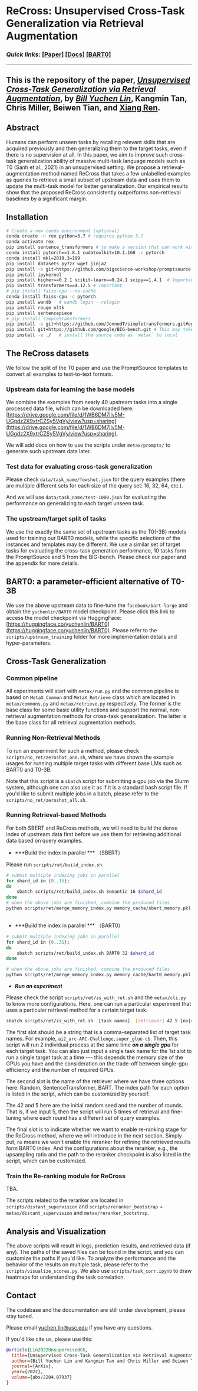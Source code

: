 # ReCross: Unsupervised Cross-Task Generalization via Retrieval Augmentation


### **_Quick links:_**  [**[Paper]**](https://arxiv.org/abs/2204.07937)   [**[Docs]**](https://inklab.usc.edu/ReCross/) [**[BART0]**](https://huggingface.co/yuchenlin/BART0)

---
This is the repository of the paper, [_**Unsupervised Cross-Task Generalization via Retrieval Augmentation**_](https://arxiv.org/abs/2204.07937), by [_Bill Yuchen Lin_](https://yuchenlin.xyz/), Kangmin Tan, Chris Miller, Beiwen Tian, and [Xiang Ren](http://www-bcf.usc.edu/~xiangren/).
---

## Abstract 
Humans can perform unseen tasks by recalling relevant skills that are acquired previously and then generalizing them to the target tasks, even if there is no supervision at all. In this paper, we aim to improve such cross-task generalization ability of massive multi-task language models such as T0 (Sanh et al., 2021) in an unsupervised setting. We propose a retrieval-augmentation method named ReCross that takes a few unlabelled examples as queries to retrieve a small subset of upstream data and uses them to update the multi-task model for better generalization. Our empirical results show that the proposed ReCross consistently outperforms non-retrieval baselines by a significant margin.


## Installation

```bash
# Create a new conda environment (optional)
conda create -n rex python=3.7 # requires python 3.7
conda activate rex
pip install sentence_transformers # to make a version that can work with torch= 1.8.1  
conda install pytorch==1.8.1 cudatoolkit=10.1.168 -c pytorch
conda install mkl=2019.3=199
pip install datasets py7zr wget jinja2
pip install -e git+https://github.com/bigscience-workshop/promptsource.git#egg=promptsource -U  # for processing the data only. can skip.
pip install ipykernel
pip install higher==0.2.1 scikit-learn==0.24.1 scipy==1.4.1  # Important  
pip install transformers==4.12.5 # Important
# pip install faiss-cpu --no-cache
conda install faiss-cpu -c pytorch
pip install wandb   # wandb login --relogin
pip install rouge nltk
pip install sentencepiece
# pip install simpletransformers
pip install -e git+https://github.com/JonnodT/simpletransformers.git#egg=simpletransformers
pip install git+https://github.com/google/BIG-bench.git # This may take a few minutes
pip install -e ./   # install the source code as `metax` to local

```


## The ReCross datasets 

We follow the split of the T0 paper and use the PromptSource templates to convert all examples to text-to-text formats.

### Upstream data for learning the base models

We combine the examples from nearly 40 upstream tasks into a single processed data file, which can be downloaded here: [https://drive.google.com/file/d/1WB6DM7llv5M-UGgdz2X9xtrCZSy5VgVy/view?usp=sharing](https://drive.google.com/file/d/1WB6DM7llv5M-UGgdz2X9xtrCZSy5VgVy/view?usp=sharing).

We will add docs on how to use the scripts under `metax/prompts/` to generate such upstream data later.

### Test data for evaluating cross-task generalization 

Please check `data/task_name/fewshot.json` for the query examples (there are multiple different sets for each size of the query set: 16, 32, 64, etc.). 

And we will use `data/task_name/test-1000.json` for evaluating the performance on generalizing to each target unseen task.

### The upstream/target split of tasks

We use the exactly the same set of upstream tasks as the T0(-3B) models used for training our BART0 models, while the specific selections of the instances and templates may be different.
We use a similar set of target tasks for evaluating the cross-task generation performance, 10 tasks form the PromptSource and 5 from the BIG-bench. Please check our paper and the appendix for more details.

## BART0: a parameter-efficient alternative of T0-3B

We use the above upstream data to fine-tune the `facebook/bart-large` and obtain the `yuchenlin/BART0` model checkpoint.
Please click this link to access the model checkpoint via HuggingFace: [https://huggingface.co/yuchenlin/BART0](https://huggingface.co/yuchenlin/BART0).
Please refer to the `scripts/upstream_training` folder for more implementation details and hyper-parameters.

## Cross-Task Generalization

### Common pipeline
All experiments will start with `metax/run.py` and the common pipeline is based on `MetaX_Common` and `MetaX_Retrieve` class which are located in `metax/commons.py` and `metax/retrieve.py` respectively. 
The former is the base class for some basic utility functions and support the normal, non-retrieval augmentation methods for cross-task generalization.
The latter is the base class for all retrieval augmentation methods. 

### Running Non-Retrieval Methods 

To run an experiment for such a method, please check `scripts/no_ret/zeroshot_one.sh`, where we have shown the example usages for running multiple target tasks with different base LMs such as BART0 and T0-3B.

Note that this script is a `sbatch` script for submitting a gpu job via the Slurm system, although one can also use it as if it is a standard bash script file.
If you'd like to submit multiple jobs in a batch, please refer to the `scripts/no_ret/zeroshot_all.sh`.

### Running Retrieval-based Methods 

For both SBERT and ReCross methods, we will need to build the dense index of upstream data first before we use them for retrieving additional data based on query examples.

- ***Build the index in parallel *** （SBERT）

Please run `scripts/ret/build_index.sh`.

```bash
# submit multiple indexing jobs in parallel 
for shard_id in {0..15};
do
    sbatch scripts/ret/build_index.sh Semantic 16 $shard_id
done
# when the above jobs are finished, combine the produced files 
python scripts/ret/merge_memory_index.py memory_cache/sbert_memory.pkl 16



```

- ***Build the index in parallel *** （BART0）

```bash 
# submit multiple indexing jobs in parallel 
for shard_id in {0..31};
do
    sbatch scripts/ret/build_index.sh BART0 32 $shard_id
done

# when the above jobs are finished, combine the produced files 
python scripts/ret/merge_memory_index.py memory_cache/bart0_memory.pkl 32
```


- ***Run an experiment***

Please check the script `scripts/ret/zs_with_ret.sh` and the `metax/cli.py` to know more configurations. 
Here, one can run a particular experiment that uses a particular retrieval method for a certain target task. 


```bash 
sbatch scripts/ret/zs_with_ret.sh  [task names]  [retriever] 42 5 [no|rerank]
```

The first slot should be a string that is a comma-separated list of target task names. For example, `ai2_arc-ARC-Challenge,super_glue-cb`. Then, this script will run 2 individual process at the same time ***on a single gpu*** for each target task. You can also just input a single task name for the 1st slot to run a single target task at a time --- this depends the memory size of the GPUs you have and the consideration on the trade-off between single-gpu efficiency and the number of required GPUs.

The second slot is the name of the retriever where we have three options here: Random, SentenceTransformer, BART. The index path for each option is listed in the script, which can be customized by yourself.


The 42 and 5 here are the initial random seed and the number of rounds. That is, if we input 5, then the script will run 5 times of retrieval and fine-tuning where each round has a different set of query examples.


The final slot is to indicate whether we want to enable re-ranking stage for the ReCross method, where we will introduce in the next section. Simply put, `no` means we won't enable the reranker for refining the retrieved results form BART0 index. And the configurations about the reranker, e.g., the upsampling ratio and the path to the reranker checkpoint is also listed in the script, which can be customized.


### Train the Re-ranking module for ReCross 

TBA.

The scripts related to the reranker are located in `scripts/distant_supervision` and `scripts/reranker_bootstrap` +  `metax/distant_supervision` and `metax/reranker_bootstrap`.

## Analysis and Visualization 

The above scripts will result in logs, prediction results, and retrieved data (if any). The paths of the saved files can be found in the script, and you can customize the paths if you'd like.
To analyze the performance and the behavior of the results on multiple task, please refer to the `scripts/visualize_scores.py`. We also use `scripts/task_corr.ipynb` to draw heatmaps for understanding the task correlation.



## Contact

The codebase and the documentation are still under development, please stay tuned.

Please email yuchen.lin@usc.edu if you have any questions. 

If you'd like cite us, please use this:

```bibtex
@article{Lin2022UnsupervisedCG,
  title={Unsupervised Cross-Task Generalization via Retrieval Augmentation},
  author={Bill Yuchen Lin and Kangmin Tan and Chris Miller and Beiwen Tian and Xiang Ren},
  journal={ArXiv},
  year={2022},
  volume={abs/2204.07937}
}
```